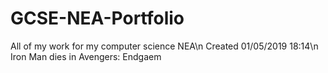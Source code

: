 # GCSE-NEA-Portfolio
All of my work for my computer science NEA\n
Created 01/05/2019 18:14\n
Iron Man dies in Avengers: Endgaem
